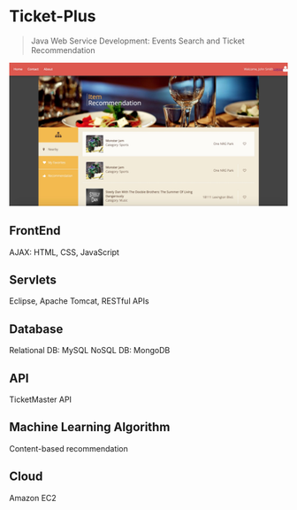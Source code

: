 # Ticket-Plus

> Java Web Service Development: Events Search and Ticket Recommendation

![](FrontPage.jpg)

## FrontEnd
AJAX: HTML, CSS, JavaScript

## Servlets
Eclipse, Apache Tomcat, RESTful APIs

## Database
Relational DB: MySQL
NoSQL DB: MongoDB

## API
TicketMaster API

## Machine Learning Algorithm
Content-based recommendation

## Cloud
Amazon EC2

